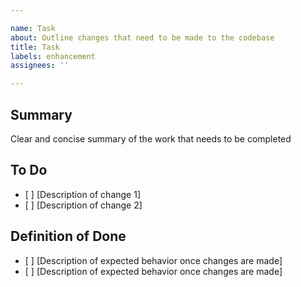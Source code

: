 ```yaml
---

name: Task
about: Outline changes that need to be made to the codebase
title: Task
labels: enhancement
assignees: ''

---
```


## Summary

Clear and concise summary of the work that needs to be completed

## To Do

- \[ \] \[Description of change 1\]
- \[ \] \[Description of change 2\]

## Definition of Done

- \[ \] \[Description of expected behavior once changes are made\]
- \[ \] \[Description of expected behavior once changes are made\]

